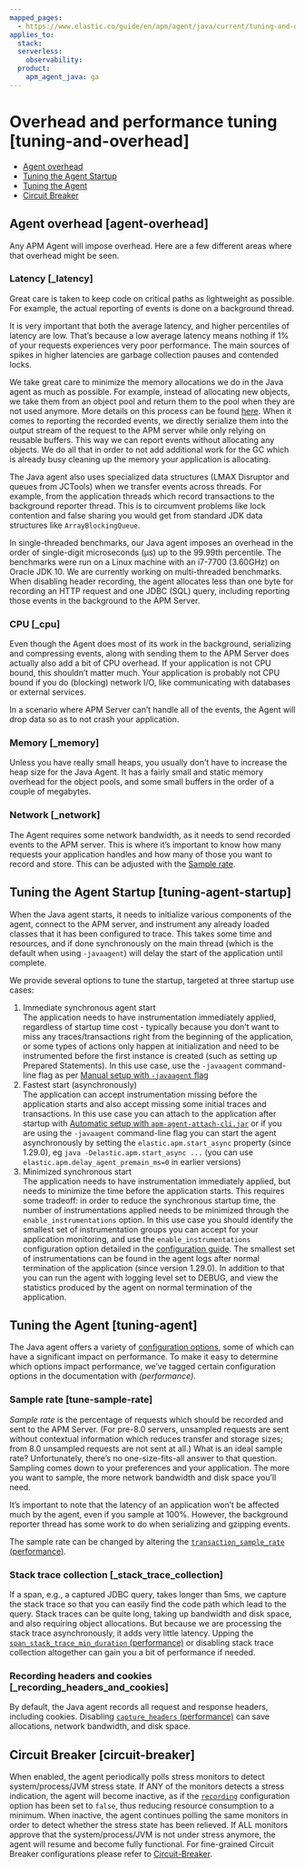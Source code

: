 ```yaml
---
mapped_pages:
  - https://www.elastic.co/guide/en/apm/agent/java/current/tuning-and-overhead.html
applies_to:
  stack:
  serverless:
    observability:
  product:
    apm_agent_java: ga
---
```


# Overhead and performance tuning [tuning-and-overhead]

* [Agent overhead](#agent-overhead)
* [Tuning the Agent Startup](#tuning-agent-startup)
* [Tuning the Agent](#tuning-agent)
* [Circuit Breaker](#circuit-breaker)


## Agent overhead [agent-overhead]

Any APM Agent will impose overhead. Here are a few different areas where that overhead might be seen.


### Latency [_latency]

Great care is taken to keep code on critical paths as lightweight as possible. For example, the actual reporting of events is done on a background thread.

It is very important that both the average latency, and higher percentiles of latency are low. That’s because a low average latency means nothing if 1% of your requests experiences very poor performance. The main sources of spikes in higher latencies are garbage collection pauses and contended locks.

We take great care to minimize the memory allocations we do in the Java agent as much as possible. For example, instead of allocating new objects, we take them from an object pool and return them to the pool when they are not used anymore. More details on this process can be found [here](https://github.com/elastic/apm-agent-java/blob/main/apm-agent-core/README.md#lifecycle). When it comes to reporting the recorded events, we directly serialize them into the output stream of the request to the APM server while only relying on reusable buffers. This way we can report events without allocating any objects. We do all that in order to not add additional work for the GC which is already busy cleaning up the memory your application is allocating.

The Java agent also uses specialized data structures (LMAX Disruptor and queues from JCTools) when we transfer events across threads. For example, from the application threads which record transactions to the background reporter thread. This is to circumvent problems like lock contention and false sharing you would get from standard JDK data structures like `ArrayBlockingQueue`.

In single-threaded benchmarks, our Java agent imposes an overhead in the order of single-digit microseconds (µs) up to the 99.99th percentile. The benchmarks were run on a Linux machine with an i7-7700 (3.60GHz) on Oracle JDK 10. We are currently working on multi-threaded benchmarks. When disabling header recording, the agent allocates less than one byte for recording an HTTP request and one JDBC (SQL) query, including reporting those events in the background to the APM Server.


### CPU [_cpu]

Even though the Agent does most of its work in the background, serializing and compressing events, along with sending them to the APM Server does actually also add a bit of CPU overhead. If your application is not CPU bound, this shouldn’t matter much. Your application is probably not CPU bound if you do (blocking) network I/O, like communicating with databases or external services.

In a scenario where APM Server can’t handle all of the events, the Agent will drop data so as to not crash your application.


### Memory [_memory]

Unless you have really small heaps, you usually don’t have to increase the heap size for the Java Agent. It has a fairly small and static memory overhead for the object pools, and some small buffers in the order of a couple of megabytes.


### Network [_network]

The Agent requires some network bandwidth, as it needs to send recorded events to the APM server. This is where it’s important to know how many requests your application handles and how many of those you want to record and store. This can be adjusted with the [Sample rate](#tune-sample-rate).


## Tuning the Agent Startup [tuning-agent-startup]

When the Java agent starts, it needs to initialize various components of the agent, connect to the APM server, and instrument any already loaded classes that it has been configured to trace. This takes some time and resources, and if done synchronously on the main thread (which is the default when using `-javaagent`) will delay the start of the application until complete.

We provide several options to tune the startup, targeted at three startup use cases:

1. Immediate synchronous agent start<br> The application needs to have instrumentation immediately applied, regardless of startup time cost - typically because you don’t want to miss any traces/transactions right from the beginning of the application, or some types of actions only happen at initialization and need to be instrumented before the first instance is created (such as setting up Prepared Statements). In this use case, use the `-javaagent` command-line flag as per [Manual setup with `-javaagent` flag](/reference/setup-javaagent.md)
2. Fastest start (asynchronously)<br> The application can accept instrumentation missing before the application starts and also accept missing some initial traces and transactions. In this use case you can attach to the application after startup with [Automatic setup with `apm-agent-attach-cli.jar`](/reference/setup-attach-cli.md) or if you are using the `-javaagent` command-line flag you can start the agent asynchronously by setting the `elastic.apm.start_async` property (since 1.29.0), eg `java -Delastic.apm.start_async ...` (you can use `elastic.apm.delay_agent_premain_ms=0` in earlier versions)
3. Minimized synchronous start<br> The application needs to have instrumentation immediately applied, but needs to minimize the time before the application starts. This requires some tradeoff: in order to reduce the synchronous startup time, the number of instrumentations applied needs to be minimized through the `enable_instrumentations` option. In this use case you should identify the smallest set of instrumentation groups you can accept for your application monitoring, and use the `enable_instrumentations` configuration option detailed in the [configuration guide](/reference/configuration.md). The smallest set of instrumentations can be found in the agent logs after normal termination of the application (since version 1.29.0). In addition to that you can run the agent with logging level set to DEBUG, and view the statistics produced by the agent on normal termination of the application.


## Tuning the Agent [tuning-agent]

The Java agent offers a variety of [configuration options](/reference/configuration.md), some of which can have a significant impact on performance. To make it easy to determine which options impact performance, we’ve tagged certain configuration options in the documentation with *(performance)*.


### Sample rate [tune-sample-rate]

*Sample rate* is the percentage of requests which should be recorded and sent to the APM Server. (For pre-8.0 servers, unsampled requests are sent without contextual information which reduces transfer and storage sizes; from 8.0 unsampled requests are not sent at all.) What is an ideal sample rate? Unfortunately, there’s no one-size-fits-all answer to that question. Sampling comes down to your preferences and your application. The more you want to sample, the more network bandwidth and disk space you’ll need.

It’s important to note that the latency of an application won’t be affected much by the agent, even if you sample at 100%. However, the background reporter thread has some work to do when serializing and gzipping events.

The sample rate can be changed by altering the [`transaction_sample_rate` (performance)](/reference/config-core.md#config-transaction-sample-rate).


### Stack trace collection [_stack_trace_collection]

If a span, e.g., a captured JDBC query, takes longer than 5ms, we capture the stack trace so that you can easily find the code path which lead to the query. Stack traces can be quite long, taking up bandwidth and disk space, and also requiring object allocations. But because we are processing the stack trace asynchronously, it adds very little latency. Upping the [`span_stack_trace_min_duration` (performance)](/reference/config-stacktrace.md#config-span-stack-trace-min-duration) or disabling stack trace collection altogether can gain you a bit of performance if needed.


### Recording headers and cookies [_recording_headers_and_cookies]

By default, the Java agent records all request and response headers, including cookies. Disabling [`capture_headers` (performance)](/reference/config-core.md#config-capture-headers) can save allocations, network bandwidth, and disk space.


## Circuit Breaker [circuit-breaker]

When enabled, the agent periodically polls stress monitors to detect system/process/JVM stress state. If ANY of the monitors detects a stress indication, the agent will become inactive, as if the [`recording`](/reference/config-core.md#config-recording) configuration option has been set to `false`, thus reducing resource consumption to a minimum. When inactive, the agent continues polling the same monitors in order to detect whether the stress state has been relieved. If ALL monitors approve that the system/process/JVM is not under stress anymore, the agent will resume and become fully functional. For fine-grained Circuit Breaker configurations please refer to [Circuit-Breaker](/reference/config-circuit-breaker.md).

